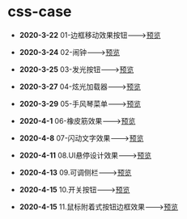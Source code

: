 # css-case

* **2020-3-22**	01-边框移动效果按钮--->[预览](https://codepen.io/lorelei47/pen/zYGJzMP)
* **2020-3-24**	02-闹钟--->[预览](https://codepen.io/lorelei47/pen/wvaYovd)
* **2020-3-25**	03-发光按钮--->[预览](https://codepen.io/lorelei47/pen/zYGMOyg)

* **2020-3-27**	04-炫光加载器--->[预览](https://codepen.io/lorelei47/pen/mdJarJj)

* **2020-3-29**	05-手风琴菜单--->[预览](https://codepen.io/lorelei47/pen/KKpbLEQ)

* **2020-4-1**	06-橡皮筋效果--->[预览](https://codepen.io/lorelei47/pen/PoqLvZV)

* **2020-4-8**	07-闪动文字效果--->[预览](https://codepen.io/lorelei47/pen/rNOBqzR)

* **2020-4-11**	08.UI悬停设计效果--->[预览](https://codepen.io/lorelei47/pen/qBOEQad)

* **2020-4-13**	09.可调侧栏--->[预览](https://codepen.io/lorelei47/pen/abvOPmZ)

* **2020-4-15**	10.开关按钮--->[预览](https://codepen.io/lorelei47/pen/LYpGPoX)

* **2020-4-15**	11.鼠标附着式按钮边框效果--->[预览](https://codepen.io/lorelei47/pen/QWjEYVR)